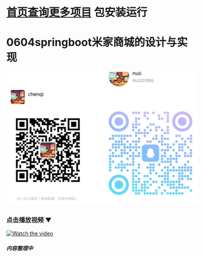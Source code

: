 # [首页查询更多项目](https://github.com/GraduationProject-springboot) 包安装运行


# 0604springboot米家商城的设计与实现

![picture](https://raw.githubusercontent.com/GraduationProject-springboot/.github/main/img/wx.png)

### 点击播放视频 ▼
[![Watch the video](https://i.sstatic.net/Vp2cE.png)](https://www.bilibili.com/video/BV1eMbYemE1U?p=100)


#####   内容整理中  











